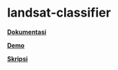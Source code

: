 # landsat-classifier

[**Dokumentasi**](https://fuad-maulana.gitbook.io/landsat-classifier-using-cnn/)

[**Demo**](https://landsat-classifier.netlify.app/)

[**Skripsi**](http://repository.unsri.ac.id/89331/)
